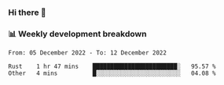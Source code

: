 ### Hi there 👋

### 📊 Weekly development breakdown
<!--START_SECTION:waka-->

```text
From: 05 December 2022 - To: 12 December 2022

Rust    1 hr 47 mins    ████████████████████████░   95.57 %
Other   4 mins          █░░░░░░░░░░░░░░░░░░░░░░░░   04.08 %
```

<!--END_SECTION:waka-->

